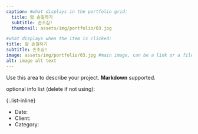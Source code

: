 ```yaml
---
caption: #what displays in the portfolio grid:
  title: 밤 손질하기
  subtitle: 손조심!
  thumbnail: assets/img/portfolio/03.jpg

#what displays when the item is clicked:
title: 밤 손질하기
subtitle: 손조심!
image: assets/img/portfolio/03.jpg #main image, can be a link or a file in assets/img/portfolio
alt: image alt text
---
```


Use this area to describe your project. **Markdown** supported.

optional info list (delete if not using):

{:.list-inline}

- Date:
- Client:
- Category:
